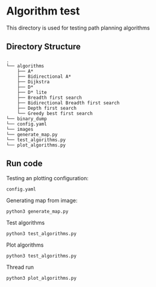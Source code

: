# Algorithm test

This directory is used for testing path planning algorithms 

## Directory Structure
    .
    └── algorithms
        ├── A*
        ├── Bidirectional A*
        ├── Dijkstra
        ├── D*
        ├── D* lite
        ├── Breadth first search
        ├── Bidirectional Breadth first search
        ├── Depth first search
        └── Greedy best first search
    └── binary_dump
    └── config.yaml
    └── images
    └── generate_map.py
    └── test_algorithms.py
    └── plot_algorithms.py

## Run code
Testing an plotting configuration:
```sh
config.yaml
```

Generating map from image:
```
python3 generate_map.py
```

Test algorithms
```
python3 test_algorithms.py
```

Plot algorithms
```
python3 test_algorithms.py
```

Thread run
```
python3 plot_algorithms.py
```

